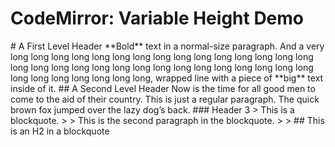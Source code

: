 CodeMirror: Variable Height Demo
================================

\# A First Level Header \*\*Bold\*\* text in a normal-size paragraph. And a very long long long long long long long long long long long long long long long long long long long long long long long long long long long long long long long long long long long long long, wrapped line with a piece of \*\*big\*\* text inside of it. \#\# A Second Level Header Now is the time for all good men to come to the aid of their country. This is just a regular paragraph. The quick brown fox jumped over the lazy dog’s back. \#\#\# Header 3 &gt; This is a blockquote. &gt; &gt; This is the second paragraph in the blockquote. &gt; &gt; \#\# This is an H2 in a blockquote
